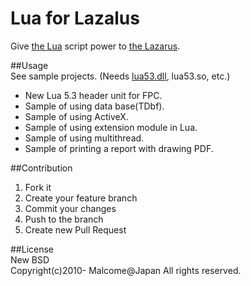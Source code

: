 # Lua for Lazalus

Give [the Lua](http://www.lua.org/) script power to [the Lazarus](http://www.lazarus.freepascal.org/).  

##Usage  
See sample projects. (Needs [lua53.dll](../../releases/tag/R%23150205), lua53.so, etc.)  

* New Lua 5.3 header unit for FPC.  
* Sample of using data base(TDbf).  
* Sample of using ActiveX.  
* Sample of using extension module in Lua.  
* Sample of using multithread.  
* Sample of printing a report with drawing PDF.  

##Contribution  
1. Fork it  
2. Create your feature branch  
3. Commit your changes  
4. Push to the branch  
5. Create new Pull Request

##License  
New BSD  
Copyright(c)2010- Malcome@Japan All rights reserved.  
